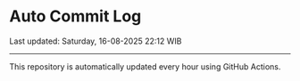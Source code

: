 # Auto Commit Log

Last updated: Saturday, 16-08-2025 22:12 WIB

---

This repository is automatically updated every hour using GitHub Actions.
